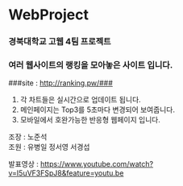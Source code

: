 # WebProject
### 경북대학교 고웹 4팀 프로젝트 
### 여러 웹사이트의 랭킹을 모아놓은 사이트 입니다. ###
###site : http://ranking.pw/###

1. 각 차트들은 실시간으로 업데이트 됩니다.
2. 메인페이지는 Top3를 5초마다 변경되어 보여줍니다. 
3. 모바일에서 호완가능한 반응형 웹페이지 입니다. 

조장 : 노준석  
조원 : 유병일 정서영 서경섭  



발표영상 : https://www.youtube.com/watch?v=I5uVF3FSpJ8&feature=youtu.be
